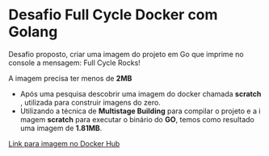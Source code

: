 # Desafio Full Cycle Docker com Golang

Desafio proposto, criar uma imagem do projeto em Go que imprime no console a mensagem: Full Cycle Rocks!

A imagem precisa ter menos de **2MB**

- Após uma pesquisa descobrir uma imagem do docker chamada **scratch**, utilizada para construir imagens do zero.
- Utilizando a técnica de **Multistage Building** para compilar o projeto e a imagem **scratch** para executar o binário do **GO**, temos como resultado uma imagem de **1.81MB**.

[Link para imagem no Docker Hub](https://hub.docker.com/r/allgurgel/codeeducation/tags)


